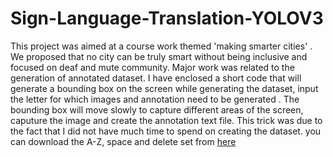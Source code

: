 # Sign-Language-Translation-YOLOV3
This project was aimed at a course work themed 'making smarter cities' . We proposed that no city can be truly smart without being inclusive and focused on deaf and mute community.
Major work was related to the generation of annotated dataset. I have enclosed a short code that will generate a bounding box on the screen
while generating the dataset, input the letter for which images and annotation need to be generated . The bounding box will move slowly to 
capture different areas of the screen, caputure the image and create the annotation text file. This trick was due to the fact that I did not have much time to spend on creating the dataset.
you can download the A-Z, space and delete set from [here](https://drive.google.com/open?id=1A19hpYEtnsVvtWupP7MNBuIQtk1vUevK)

